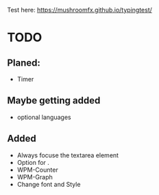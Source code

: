 Test here: https://mushroomfx.github.io/typingtest/

# TODO

## Planed:
- Timer 

## Maybe getting added
- optional languages

## Added
- Always focuse the textarea element
- Option for .
- WPM-Counter
- WPM-Graph
- Change font and Style
